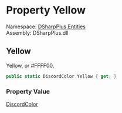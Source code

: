 # Property Yellow

Namespace: [DSharpPlus.Entities](DSharpPlus.Entities.md)  
Assembly: DSharpPlus.dll

## <a id="DSharpPlus_Entities_DiscordColor_Yellow"></a>Yellow

Yellow, or #FFFF00.

```csharp
public static DiscordColor Yellow { get; }
```

### Property Value

[DiscordColor](DSharpPlus.Entities.DiscordColor.md)

